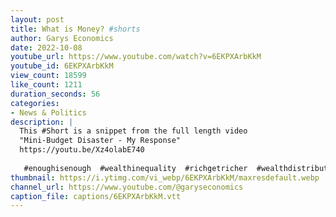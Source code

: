 ```yaml
---
layout: post
title: What is Money? #shorts
author: Garys Economics
date: 2022-10-08
youtube_url: https://www.youtube.com/watch?v=6EKPXArbKkM
youtube_id: 6EKPXArbKkM
view_count: 18599
like_count: 1211
duration_seconds: 56
categories:
- News & Politics
description: |
  This #Short is a snippet from the full length video 
  "Mini-Budget Disaster - My Response" 
  https://youtu.be/Xz4olabE740
   
   #enoughisenough  #wealthinequality  #richgetricher  #wealthdistribution   #money
thumbnail: https://i.ytimg.com/vi_webp/6EKPXArbKkM/maxresdefault.webp
channel_url: https://www.youtube.com/@garyseconomics
caption_file: captions/6EKPXArbKkM.vtt
---
```

